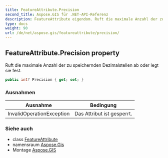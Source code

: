 ```yaml
---
title: FeatureAttribute.Precision
second_title: Aspose.GIS für .NET-API-Referenz
description: FeatureAttribute eigendom. Ruft die maximale Anzahl der zu speichernden Dezimalstellen ab oder legt sie fest.
type: docs
weight: 90
url: /de/net/aspose.gis/featureattribute/precision/
---
```

## FeatureAttribute.Precision property

Ruft die maximale Anzahl der zu speichernden Dezimalstellen ab oder legt sie fest.

```csharp
public int? Precision { get; set; }
```

### Ausnahmen

| Ausnahme | Bedingung |
| --- | --- |
| InvalidOperationException | Das Attribut ist gesperrt. |

### Siehe auch

* class [FeatureAttribute](../)
* namensraum [Aspose.Gis](../../featureattribute/)
* Montage [Aspose.GIS](../../../)


